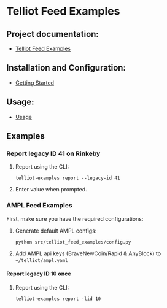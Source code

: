 # Telliot Feed Examples

## Project documentation:

- [Telliot Feed Examples](https://tellor-io.github.io/telliot-feed-examples/)

## Installation and Configuration:

- [Getting Started](https://tellor-io.github.io/telliot-feed-examples/getting-started/)

## Usage:

- [Usage](https://tellor-io.github.io/telliot-feed-examples/usage/)

## Examples

### Report legacy ID 41 on Rinkeby

1. Report using the CLI:
   ```
   telliot-examples report --legacy-id 41
   ```
2. Enter value when prompted.

### AMPL Feed Examples

First, make sure you have the required configurations:

1. Generate default AMPL configs:
    ```
    python src/telliot_feed_examples/config.py
    ```
2. Add AMPL api keys (BraveNewCoin/Rapid & AnyBlock) to `~/telliot/ampl.yaml`

#### Report legacy ID 10 once

1. Report using the CLI:
    ```
    telliot-examples report -lid 10
    ```
